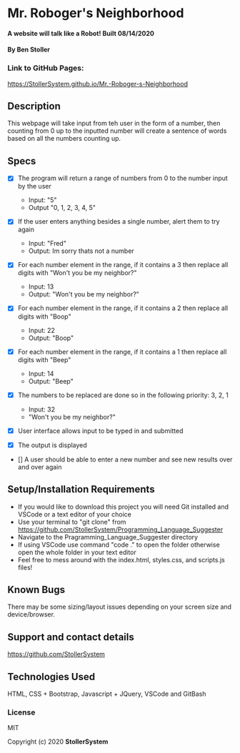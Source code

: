 # Mr. Roboger's Neighborhood

#### A website will talk like a Robot! Built 08/14/2020

#### By Ben Stoller

### Link to GitHub Pages:

https://StollerSystem.github.io/Mr.-Roboger-s-Neighborhood

## Description

This webpage will take input from teh user in the form of a number, then counting from 0 up to the inputted number will create a sentence of words based on all the numbers counting up. 

## Specs
* [X] The program will return a range of numbers from 0 to the number input by the user
    * Input: "5"
    * Output "0, 1, 2, 3, 4, 5"

* [X] If the user enters anything besides a single number, alert them to try again
    * Input: "Fred"
    * Output: Im sorry thats not a number 

* [X] For each number element in the range, if it contains a 3 then replace all digits with "Won't you be my neighbor?"
    * Input: 13
    * Output: "Won't you be my neighbor?"

* [X] For each number element in the range, if it contains a 2 then replace all digits with "Boop"
    * Input: 22
    * Output: "Boop"

* [X] For each number element in the range, if it contains a 1 then replace all digits with "Beep"
    * Input: 14
    * Output: "Beep"

* [X] The numbers to be replaced are done so in the following priority: 3, 2, 1 
    * Input: 32
    * "Won't you be my neighbor?"


* [X] User interface allows input to be typed in and submitted 

* [X] The output is displayed 

* [] A user should be able to enter a new number and see new results over and over again

## Setup/Installation Requirements

* If you would like to download this project you will need Git installed and VSCode or a text editor of your choice
* Use your terminal to "git clone" from https://github.com/StollerSystem/Programming_Language_Suggester 
* Navigate to the Pragramming_Language_Suggester directory
* If using VSCode use command "code ." to open the folder otherwise open the whole folder in your text editor
* Feel free to mess around with the index.html, styles.css, and scripts.js files! 

## Known Bugs

There may be some sizing/layout issues depending on your screen size and device/browser.

## Support and contact details

https://github.com/StollerSystem

## Technologies Used

HTML, CSS + Bootstrap, Javascript + JQuery, VSCode and GitBash

### License

MIT

Copyright (c) 2020 **StollerSystem**
